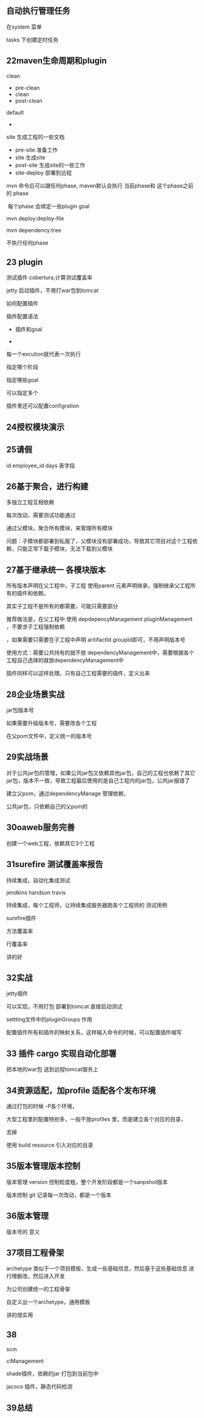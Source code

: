 ## 自动执行管理任务

在system 菜单

tasks 下创建定时任务

## 22maven生命周期和plugin





clean 

- pre-clean
- clean
- post-clean

default

- 

site  生成工程的一些文档

- pre-site  准备工作
- site 生成site
- post-site 生成site的一些工作
- site-deploy 部署到远程



mvn 命令后可以跟任何phase, maven默认会执行 当前phase和 这个phase之前的 phase

​	每个phase  会绑定一些plugin  goal



mvn deploy:deploy-file

mvn dependency:tree 

不执行任何phase

## 23 plugin





测试插件 cobertura,计算测试覆盖率

jetty 启动插件，不用打war包到tomcat



如何配置插件 



插件配置语法



- 插件和goal



- 

每一个excution就代表一次执行

<id></id>

<phase></phase> 指定哪个阶段

<goals><goal></goal></goals> 指定哪些goal

可以指定多个<excution>



插件里还可以配置configration



## 24授权模块演示



## 25请假



id  employee_id days  表字段



## 26基于聚合，进行构建

多独立工程互相依赖

每次改动，需要测试功能通过



通过父模块，聚合所有模块，来管理所有模块

问题：子模块都部署到私服了，父模块没有部署成功，导致其它项目对这个工程依赖，只能正常下载子模块，无法下载到父模块



## 27基于继承统一 各模块版本



所有版本声明在父工程中，子工程 使用parent 元素声明继承，强制继承父工程所有的插件和依赖。

其实子工程不是所有的都需要，可能只需要部分

推荐做法是，在父工程中 使用 depdepencyManagement  pluginManagement ，不要求子工程强制依赖

，如果需要只需要在子工程中声明 aritifactId  groupId即可，不用声明版本号



使用方式：需要公共持有的就不放 dependencyManagement中，需要根据各个工程自己选择的就放dependencyManagement中



插件同样可以这样处理。只有自己工程需要的插件，定义出来



## 28企业场景实战

jar包版本号

如果需要升级版本号，需要改各个工程



在父pom文件中，定义统一的版本号

## 29实战场景



对于公共jar包的管理，如果公共jar包又依赖其他jar包，自己的工程也依赖了其它jar包，版本不一致，导致工程最后使用的是自己工程内的jar包，公共jar报错了

建立父pom，通过dependencyManage 管理依赖，

公共jar包，只依赖自己的父pom的

## 30oaweb服务完善

创建一个web工程，依赖其它3个工程



## 31surefire 测试覆盖率报告



持续集成，自动化集成测试

jendkins handson travis

持续集成，每个工程师，让持续集成服务器跑各个工程师的 测试用例



surefire插件



方法覆盖率

行覆盖率

讲的好



## 32实战

jetty插件

可以实现，不用打包 部署到tomcat 直接启动测试



settting文件中的pluginGroups 作用

配置插件所有和插件的映射关系，这样输入命令的时候，可以配置插件缩写



## 33 插件 cargo 实现自动化部署

把本地的war包 送到远程tomcat服务上



## 34资源适配，加profile 适配各个发布环境



通过打包的时候 -P各个环境，

大型工程里的配置特别多，一般不放profiles 里，而是建立各个对应的目录，

<properties> 去掉

使用 build  resource 引入对应的目录



## 35版本管理版本控制



版本管理 version 控制粒度粗，整个开发阶段都是一个sanpshot版本



版本控制 git  记录每一次改动，都是一个版本

## 36版本管理

版本号的 意义



## 37项目工程骨架

archetype  类似于一个项目模板，生成一些基础信息，然后基于这些基础信息 进行增删改，然后进入开发



为公司创建统一的工程骨架

自定义出一个archetype，通用模板

讲的很实用

## 38

scm 

ciManagement



shade插件，依赖的jar 打包到当前包中

jacoco 插件，静态代码检测

## 39总结

